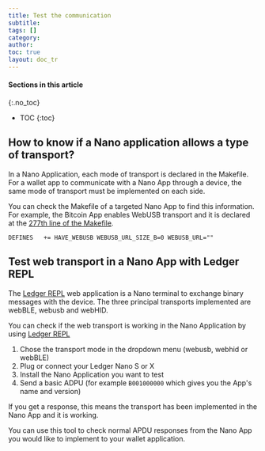 ```yaml
---
title: Test the communication
subtitle:
tags: []
category:
author:
toc: true
layout: doc_tr
---
```


#### Sections in this article
{:.no_toc}
* TOC
{:toc}

## How to know if a Nano application allows a type of transport?

In a Nano Application, each mode of transport is declared in the Makefile. For a wallet app to communicate with a Nano App through a device, the same mode of transport must be implemented on each side.

You can check the Makefile of a targeted Nano App to find this information. For example, the Bitcoin App enables WebUSB transport and it is declared at the [277th line of the Makefile](https://github.com/LedgerHQ/app-bitcoin/blob/75dfa48faa6c34d96d2aeb7a7994024e895148a9/Makefile#L227).

`DEFINES   += HAVE_WEBUSB WEBUSB_URL_SIZE_B=0 WEBUSB_URL=""`


## Test web transport in a Nano App with Ledger REPL

The [Ledger REPL](https://repl.ledger.tools/) web application is a Nano terminal to exchange binary messages with the device. The three principal transports implemented are webBLE, webusb and webHID.

You can check if the web transport is working in the Nano Application by using [Ledger REPL](https://repl.ledger.tools/)

1. Chose the transport mode in the dropdown menu (webusb, webhid or webBLE)
2. Plug or connect your Ledger Nano S or X
3. Install the Nano Application you want to test
4. Send a basic ADPU (for example `B001000000` which gives you the App's name and version)

If you get a response, this means the transport has been implemented in the Nano App and it is working.

You can use this tool to check normal APDU responses from the Nano App you would like to implement to your wallet application.
